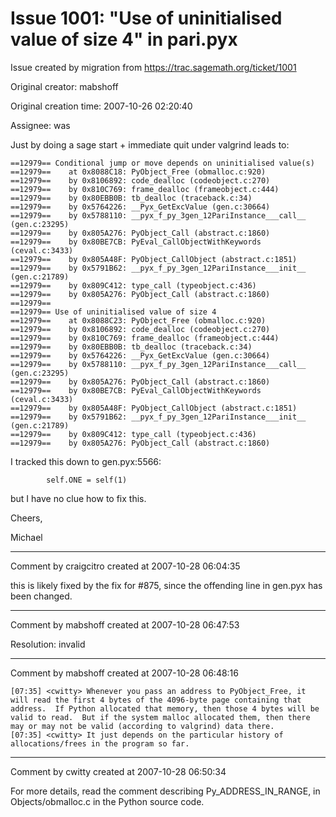 # Issue 1001: "Use of uninitialised value of size 4" in pari.pyx

Issue created by migration from https://trac.sagemath.org/ticket/1001

Original creator: mabshoff

Original creation time: 2007-10-26 02:20:40

Assignee: was

Just by doing a sage start + immediate quit under valgrind leads to:

```
==12979== Conditional jump or move depends on uninitialised value(s)
==12979==    at 0x8088C18: PyObject_Free (obmalloc.c:920)
==12979==    by 0x8106892: code_dealloc (codeobject.c:270)
==12979==    by 0x810C769: frame_dealloc (frameobject.c:444)
==12979==    by 0x80EBB0B: tb_dealloc (traceback.c:34)
==12979==    by 0x5764226: __Pyx_GetExcValue (gen.c:30664)
==12979==    by 0x5788110: __pyx_f_py_3gen_12PariInstance___call__ (gen.c:23295)
==12979==    by 0x805A276: PyObject_Call (abstract.c:1860)
==12979==    by 0x80BE7CB: PyEval_CallObjectWithKeywords (ceval.c:3433)
==12979==    by 0x805A48F: PyObject_CallObject (abstract.c:1851)
==12979==    by 0x5791B62: __pyx_f_py_3gen_12PariInstance___init__ (gen.c:21789)
==12979==    by 0x809C412: type_call (typeobject.c:436)
==12979==    by 0x805A276: PyObject_Call (abstract.c:1860)
==12979==
==12979== Use of uninitialised value of size 4
==12979==    at 0x8088C23: PyObject_Free (obmalloc.c:920)
==12979==    by 0x8106892: code_dealloc (codeobject.c:270)
==12979==    by 0x810C769: frame_dealloc (frameobject.c:444)
==12979==    by 0x80EBB0B: tb_dealloc (traceback.c:34)
==12979==    by 0x5764226: __Pyx_GetExcValue (gen.c:30664)
==12979==    by 0x5788110: __pyx_f_py_3gen_12PariInstance___call__ (gen.c:23295)
==12979==    by 0x805A276: PyObject_Call (abstract.c:1860)
==12979==    by 0x80BE7CB: PyEval_CallObjectWithKeywords (ceval.c:3433)
==12979==    by 0x805A48F: PyObject_CallObject (abstract.c:1851)
==12979==    by 0x5791B62: __pyx_f_py_3gen_12PariInstance___init__ (gen.c:21789)
==12979==    by 0x809C412: type_call (typeobject.c:436)
==12979==    by 0x805A276: PyObject_Call (abstract.c:1860)
```

I tracked this down to gen.pyx:5566:

```
        self.ONE = self(1)
```

but I have no clue how to fix this.

Cheers,

Michael



---

Comment by craigcitro created at 2007-10-28 06:04:35

this is likely fixed by the fix for #875, since the offending line in gen.pyx has been changed.


---

Comment by mabshoff created at 2007-10-28 06:47:53

Resolution: invalid


---

Comment by mabshoff created at 2007-10-28 06:48:16


```
[07:35] <cwitty> Whenever you pass an address to PyObject_Free, it will read the first 4 bytes of the 4096-byte page containing that address.  If Python allocated that memory, then those 4 bytes will be valid to read.  But if the system malloc allocated them, then there may or may not be valid (according to valgrind) data there.
[07:35] <cwitty> It just depends on the particular history of allocations/frees in the program so far.
```



---

Comment by cwitty created at 2007-10-28 06:50:34

For more details, read the comment describing Py_ADDRESS_IN_RANGE, in Objects/obmalloc.c in the Python source code.

